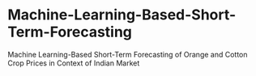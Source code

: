 # Machine-Learning-Based-Short-Term-Forecasting
Machine Learning-Based Short-Term Forecasting of Orange and Cotton Crop Prices in Context of Indian Market
